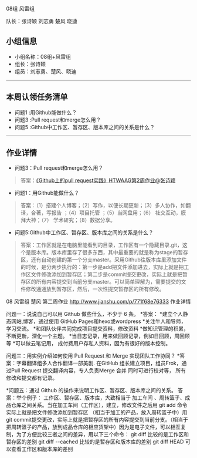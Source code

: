 08组 风雷组

队长：张诗颖
刘志勇
楚风
晓迪


## 小组信息
- 小组名称：08组+风雷组
- 组长：张诗颖
- 组员：刘志勇、楚风、晓迪

----
## 本周认领任务清单
- 问题1 :用Github能做什么？
- 问题3 :Pull request和merge怎么用？
- 问题5 :Github中工作区、暂存区、版本库之间的关系是什么？

------
## 作业详情
- 问题3：Pull request和merge怎么用？
> 答案：[《Github上的pull request实践》HTWAAG第2周作业@张诗颖](http://www.jianshu.com/writer#/notebooks/2974109/notes/4284411/writing)

- 问题1：用Github能做什么？
> 答案：（1）搭建个人博客；（2）写作，以便长期更新；（3）多人协作，如翻译，合著，写报告 ；（4）项目托管 ；（5）当网盘用；（6） 社交互动，膜拜大神；（7） 学术研究；（8）数据分享。

- 问题5:Github中工作区、暂存区、版本库之间的关系是什么？
> 答案：工作区就是在电脑里能看到的目录，工作区有一个隐藏目录.git，这个是版本库。版本库里存了很多东西，其中最重要的就是称为stage的暂存区，还有自动创建的第一个分支master。采用Github往版本库里添加文件的时候，是分两步执行的：第一步是add把文件添加进去，实际上就是把工作区文件修改添加到暂存区；第二步是commit提交更改，实际上就是把暂存区的所有内容提交到当前分支master。可以简单理解为，需要提交的文件修改通通放到暂存区，然后，一次性提交暂存区的所有修改。

08 风雷组 楚风 第二周作业
http://www.jianshu.com/p/771f68e76333
作业详情

问题一：说说自己可以用 Github 做些什么，不少于 6 条。
*答案：
*建立个人静态网站,博客，通过使用 GitHub Pages和hexo或wordpress
*关注牛人和导师，学习交流。
*和团队伙伴共同完成项目提交资料，修改资料
*做知识管理的积累，不断更新，深化一个主题。
*当日志记录，用来做回顾记录，例如日回顾，周回顾等
*可以做云笔记用， 成付费用户存私人资料，因为有很好的版本控制。

问题三：用实例介绍如何使用 Pull Request 和 Merge 实现团队工作协同？
*答案：字幕翻译组多人合作翻译一部美剧. 在GitHub 组长建立项目，组员Frok，通过Pull Request 提交翻译内容，专人负责Merge 合并  同时可进行校对等， 所有修改和提交都有记录。

*问题五：通过 Github 的操作来说明工作区、暂存区、版本库之间的关系。
答案：举个例子： 工作区、暂存区、版本库，大致相当于 加工车间 、周转篮子、成品仓库之间关系。当在加工车间（工作区），建立，修改文件之后用 git add 命令 实际上就是把文件修改添加到暂存区  （相当于加工的产品，放入周转篮子中）用 git commit提交更改，实际上就是把暂存区的所有内容提交到当前分支。（相当于把周转篮子的产品，放到成品仓库的相应货架中）因为是电子文件，可以相互复制，为了方便比较三者之间的差异，用以下三个命令： git diff 比较的是工作区和暂存区的差别 git diff --cached 比较的是暂存区和版本库的差别 git diff HEAD 可以查看工作区和版本库的差别

